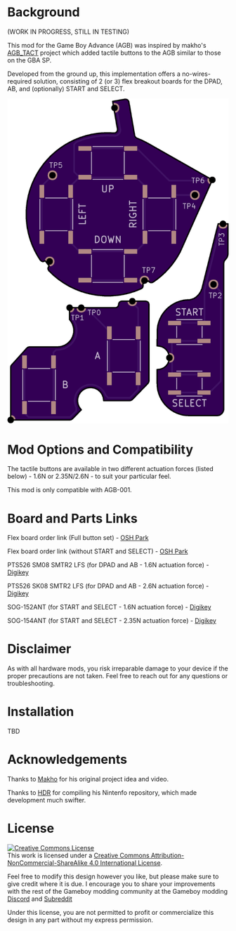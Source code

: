 # Background

(WORK IN PROGRESS, STILL IN TESTING)


This mod for the Game Boy Advance (AGB) was inspired by makho's [AGB_TACT](https://github.com/makhowastaken/AGB_TACT) project which added tactile buttons to the AGB similar to those on the GBA SP.

Developed from the ground up, this implementation offers a no-wires-required solution, consisting of 2 (or 3) flex breakout boards for the DPAD, AB, and (optionally) START and SELECT.


![Preview](Images/OSHPark-Preview.png)


# Mod Options and Compatibility

The tactile buttons are available in two different actuation forces (listed below) - 1.6N or 2.35N/2.6N - to suit your particular feel.

This mod is only compatible with AGB-001.


# Board and Parts Links

Flex board order link (Full button set) - [OSH Park](https://oshpark.com/shared_projects/VSVedxko)

Flex board order link (without START and SELECT) - [OSH Park](https://oshpark.com/shared_projects/1YE4jut3)

PTS526 SM08 SMTR2 LFS (for DPAD and AB - 1.6N actuation force) - [Digikey](https://www.digikey.ca/en/products/detail/c-k/PTS526-SM08-SMTR2-LFS/10056623)

PTS526 SK08 SMTR2 LFS (for DPAD and AB - 2.6N actuation force) - [Digikey](https://www.digikey.ca/en/products/detail/c-k/PTS526-SM08-SMTR2-LFS/10056623)

SOG-152ANT (for START and SELECT - 1.6N actuation force) - [Digikey](https://www.digikey.ca/en/products/detail/mitsumi-electric-company-ltd/SOG-152ANT/11591283)

SOG-154ANT (for START and SELECT - 2.35N actuation force) - [Digikey](https://www.digikey.ca/en/products/detail/mitsumi-electric-company-ltd/SOG-154ANT/11591258)


# Disclaimer

As with all hardware mods, you risk irreparable damage to your device if the proper precautions are not taken. Feel free to reach out for any questions or troubleshooting.


# Installation

TBD


# Acknowledgements

Thanks to [Makho](https://www.youtube.com/channel/UC5FYpo9lFqK1Y7wqjPuANFw) for his original project idea and video.

Thanks to [HDR](https://martinrefseth.com/) for compiling his Nintenfo repository, which made development much swifter.


# License

<a rel="license" href="http://creativecommons.org/licenses/by-nc-sa/4.0/"><img alt="Creative Commons License" style="border-width:0" src="https://i.creativecommons.org/l/by-nc-sa/4.0/80x15.png" /></a><br />This work is licensed under a <a rel="license" href="http://creativecommons.org/licenses/by-nc-sa/4.0/">Creative Commons Attribution-NonCommercial-ShareAlike 4.0 International License</a>.

Feel free to modify this design however you like, but please make sure to give credit where it is due. I encourage you to share your improvements with the rest of the Gameboy modding community at the Gameboy modding [Discord](https://discord.gg/RYN3bMxr) and [Subreddit](https://www.reddit.com/r/Gameboy/)

Under this license, you are not permitted to profit or commercialize this design in any part without my express permission.
